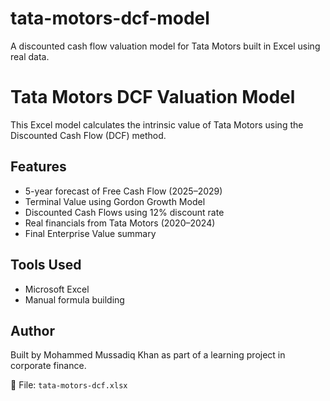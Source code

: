 # tata-motors-dcf-model
A discounted cash flow valuation model for Tata Motors built in Excel using real data.
# Tata Motors DCF Valuation Model

This Excel model calculates the intrinsic value of Tata Motors using the Discounted Cash Flow (DCF) method.

## Features
- 5-year forecast of Free Cash Flow (2025–2029)
- Terminal Value using Gordon Growth Model
- Discounted Cash Flows using 12% discount rate
- Real financials from Tata Motors (2020–2024)
- Final Enterprise Value summary

## Tools Used
- Microsoft Excel
- Manual formula building

## Author
Built by Mohammed Mussadiq Khan as part of a learning project in corporate finance.

📁 File: `tata-motors-dcf.xlsx`
